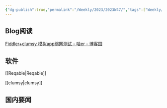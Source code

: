 ```yaml
---
{"dg-publish":true,"permalink":"/Weekly/2023/2023W47/","tags":["Weekly/2023/W28"],"noteIcon":""}
---
```




## Blog阅读

[Fiddler+clumsy 模拟app弱网测试 - 哈er - 博客园](https://www.cnblogs.com/haer-good/p/13903370.html)
## 软件

[[Reqable\|Reqable]]

[[clumsy\|clumsy]]
## 国内要闻



